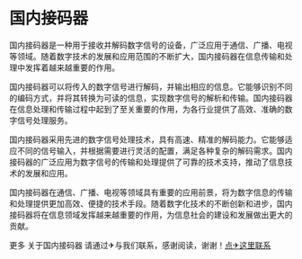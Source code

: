 # 国内接码器

国内接码器是一种用于接收并解码数字信号的设备，广泛应用于通信、广播、电视等领域。随着数字技术的发展和应用范围的不断扩大，国内接码器在信息传输和处理中发挥着越来越重要的作用。

国内接码器可以将传入的数字信号进行解码，并输出相应的信息。它能够识别不同的编码方式，并将其转换为可读的信息，实现数字信号的解析和传输。国内接码器在信息处理和传输过程中起到了至关重要的作用，为各行业提供了高效、准确的数字信号处理服务。

国内接码器采用先进的数字信号处理技术，具有高速、精准的解码能力。它能够适应不同的信号输入，并根据需要进行灵活的配置，满足各种复杂的解码需求。国内接码器的广泛应用为数字信号的传输和处理提供了可靠的技术支持，推动了信息技术的发展和应用。

国内接码器在通信、广播、电视等领域具有重要的应用前景，将为数字信息的传输和处理提供更加高效、便捷的技术手段。随着数字化技术的不断创新和进步，国内接码器将在信息领域发挥越来越重要的作用，为信息社会的建设和发展做出更大的贡献。

更多 关于国内接码器 请通过✈与我们联系，感谢阅读，谢谢！[点✈这里联系](https://c.k02.cc)